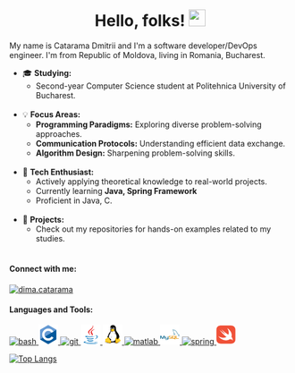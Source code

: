 <h1 align="center">Hello, folks! <img src="https://raw.githubusercontent.com/MartinHeinz/MartinHeinz/master/wave.gif" width="30px" height="30px" /> </h1> 

My name is Catarama Dmitrii and I'm a software developer/DevOps engineer. I'm from Republic of Moldova, living in Romania, Bucharest.

- 🎓 **Studying:**
  - Second-year Computer Science student at Politehnica University of Bucharest.
<br><br>
- 💡 **Focus Areas:**
  - **Programming Paradigms:** Exploring diverse problem-solving approaches.
  - **Communication Protocols:** Understanding efficient data exchange.
  - **Algorithm Design:** Sharpening problem-solving skills.
<br><br>
- 🚀 **Tech Enthusiast:**
  - Actively applying theoretical knowledge to real-world projects.
  - Currently learning **Java, Spring Framework**
  - Proficient in Java, C.
<br><br>
- 🔧 **Projects:**
  - Check out my repositories for hands-on examples related to my studies.
<br><br>

<h4 align="left">Connect with me:</h4>
<p align="left">
<a href="https://instagram.com/dima.catarama" target="blank"><img align="center" src="https://raw.githubusercontent.com/rahuldkjain/github-profile-readme-generator/master/src/images/icons/Social/instagram.svg" alt="dima.catarama" height="25" width="35" /></a>
</p>

<h4 align="left">Languages and Tools:</h4>
<p align="left"> <a href="https://www.gnu.org/software/bash/" target="_blank" rel="noreferrer"> <img src="https://www.vectorlogo.zone/logos/gnu_bash/gnu_bash-icon.svg" alt="bash" width="35" height="35"/> </a> <a href="https://www.cprogramming.com/" target="_blank" rel="noreferrer"> <img src="https://raw.githubusercontent.com/devicons/devicon/master/icons/c/c-original.svg" alt="c" width="35" height="35"/> </a> <a href="https://git-scm.com/" target="_blank" rel="noreferrer"> <img src="https://www.vectorlogo.zone/logos/git-scm/git-scm-icon.svg" alt="git" width="35" height="35"/> </a> <a href="https://www.java.com" target="_blank" rel="noreferrer"> <img src="https://raw.githubusercontent.com/devicons/devicon/master/icons/java/java-original.svg" alt="java" width="35" height="35"/> </a> <a href="https://www.linux.org/" target="_blank" rel="noreferrer"> <img src="https://raw.githubusercontent.com/devicons/devicon/master/icons/linux/linux-original.svg" alt="linux" width="35" height="35"/> </a> <a href="https://www.mathworks.com/" target="_blank" rel="noreferrer"> <img src="https://upload.wikimedia.org/wikipedia/commons/2/21/Matlab_Logo.png" alt="matlab" width="35" height="35"/> </a> <a href="https://www.mysql.com/" target="_blank" rel="noreferrer"> <img src="https://raw.githubusercontent.com/devicons/devicon/master/icons/mysql/mysql-original-wordmark.svg" alt="mysql" width="35" height="35"/> </a> <a href="https://spring.io/" target="_blank" rel="noreferrer"> <img src="https://www.vectorlogo.zone/logos/springio/springio-icon.svg" alt="spring" width="35" height="35"/> </a> <a href="https://developer.apple.com/swift/" target="_blank" rel="noreferrer"> <img src="https://raw.githubusercontent.com/devicons/devicon/master/icons/swift/swift-original.svg" alt="swift" width="35" height="35"/> </a> </p>

<!-- programming languages stats -->
[![Top Langs](https://github-readme-stats.vercel.app/api/top-langs/?username=dmitrii-catarama&layout=compact)](https://github.com/dmitrii-catarama)

<!--
<p><img align="left" src="https://github-readme-stats.vercel.app/api/top-langs?username=dmitrii-catarama&show_icons=true&locale=en&layout=compact" alt="dmitrii-catarama" /></p>
<img align="right" alt="Coding" width="34%" src="https://i.pinimg.com/originals/68/f3/ff/68f3ff8ddc1699f6234abee4e1d58dd9.gif">
<p>&nbsp;<img align="center" src="https://github-readme-stats.vercel.app/api?username=dmitrii-catarama&show_icons=true&locale=en" alt="dmitrii-catarama" /></p>
-->
